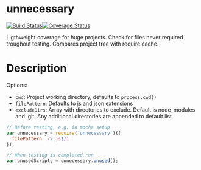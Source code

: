 unnecessary
===========

[![Build Status](https://travis-ci.org/paed01/unnecessary.js.svg?branch=master)](https://travis-ci.org/paed01/unnecessary.js)[![Coverage Status](https://coveralls.io/repos/github/paed01/unnecessary.js/badge.svg?branch=master)](https://coveralls.io/github/paed01/unnecessary.js?branch=master)

Ligthweight coverage for huge projects. Check for files never required troughout testing. Compares project tree with require cache.

# Description

Options:
- `cwd`: Project working directory, defaults to `process.cwd()`
- `filePattern`: Defaults to js and json extensions
- `excludeDirs`: Array with directories to exclude. Default is node_modules and .git. Any additional directories are appended to default list

```javascript
// Before testing, e.g. in mocha setup
var unnecessary = require('unnecessary')({
  filePattern: /\.js$/i
});

// When testing is completed run
var unusedScripts = unnecessary.unused();
```
